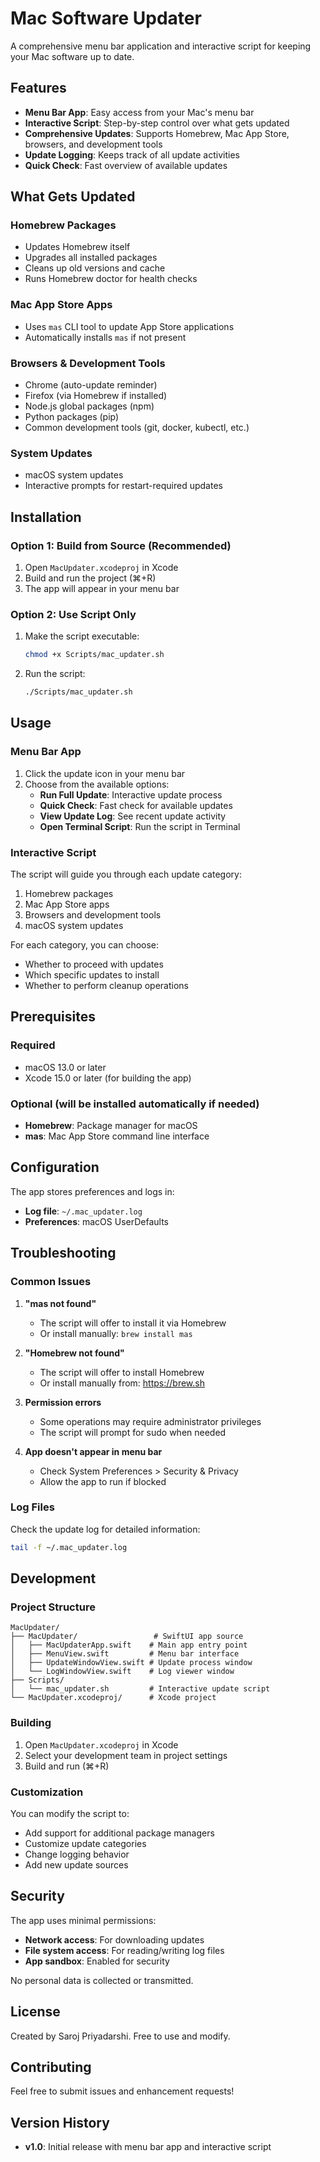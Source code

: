 # Mac Software Updater

A comprehensive menu bar application and interactive script for keeping your Mac software up to date.

## Features

- **Menu Bar App**: Easy access from your Mac's menu bar
- **Interactive Script**: Step-by-step control over what gets updated
- **Comprehensive Updates**: Supports Homebrew, Mac App Store, browsers, and development tools
- **Update Logging**: Keeps track of all update activities
- **Quick Check**: Fast overview of available updates

## What Gets Updated

### Homebrew Packages
- Updates Homebrew itself
- Upgrades all installed packages
- Cleans up old versions and cache
- Runs Homebrew doctor for health checks

### Mac App Store Apps
- Uses `mas` CLI tool to update App Store applications
- Automatically installs `mas` if not present

### Browsers & Development Tools
- Chrome (auto-update reminder)
- Firefox (via Homebrew if installed)
- Node.js global packages (npm)
- Python packages (pip)
- Common development tools (git, docker, kubectl, etc.)

### System Updates
- macOS system updates
- Interactive prompts for restart-required updates

## Installation

### Option 1: Build from Source (Recommended)
1. Open `MacUpdater.xcodeproj` in Xcode
2. Build and run the project (⌘+R)
3. The app will appear in your menu bar

### Option 2: Use Script Only
1. Make the script executable:
   ```bash
   chmod +x Scripts/mac_updater.sh
   ```
2. Run the script:
   ```bash
   ./Scripts/mac_updater.sh
   ```

## Usage

### Menu Bar App
1. Click the update icon in your menu bar
2. Choose from the available options:
   - **Run Full Update**: Interactive update process
   - **Quick Check**: Fast check for available updates
   - **View Update Log**: See recent update activity
   - **Open Terminal Script**: Run the script in Terminal

### Interactive Script
The script will guide you through each update category:
1. Homebrew packages
2. Mac App Store apps
3. Browsers and development tools
4. macOS system updates

For each category, you can choose:
- Whether to proceed with updates
- Which specific updates to install
- Whether to perform cleanup operations

## Prerequisites

### Required
- macOS 13.0 or later
- Xcode 15.0 or later (for building the app)

### Optional (will be installed automatically if needed)
- **Homebrew**: Package manager for macOS
- **mas**: Mac App Store command line interface

## Configuration

The app stores preferences and logs in:
- **Log file**: `~/.mac_updater.log`
- **Preferences**: macOS UserDefaults

## Troubleshooting

### Common Issues

1. **"mas not found"**
   - The script will offer to install it via Homebrew
   - Or install manually: `brew install mas`

2. **"Homebrew not found"**
   - The script will offer to install Homebrew
   - Or install manually from: https://brew.sh

3. **Permission errors**
   - Some operations may require administrator privileges
   - The script will prompt for sudo when needed

4. **App doesn't appear in menu bar**
   - Check System Preferences > Security & Privacy
   - Allow the app to run if blocked

### Log Files

Check the update log for detailed information:
```bash
tail -f ~/.mac_updater.log
```

## Development

### Project Structure
```
MacUpdater/
├── MacUpdater/                 # SwiftUI app source
│   ├── MacUpdaterApp.swift    # Main app entry point
│   ├── MenuView.swift         # Menu bar interface
│   ├── UpdateWindowView.swift # Update process window
│   └── LogWindowView.swift    # Log viewer window
├── Scripts/
│   └── mac_updater.sh         # Interactive update script
└── MacUpdater.xcodeproj/      # Xcode project
```

### Building
1. Open `MacUpdater.xcodeproj` in Xcode
2. Select your development team in project settings
3. Build and run (⌘+R)

### Customization
You can modify the script to:
- Add support for additional package managers
- Customize update categories
- Change logging behavior
- Add new update sources

## Security

The app uses minimal permissions:
- **Network access**: For downloading updates
- **File system access**: For reading/writing log files
- **App sandbox**: Enabled for security

No personal data is collected or transmitted.

## License

Created by Saroj Priyadarshi. Free to use and modify.

## Contributing

Feel free to submit issues and enhancement requests!

## Version History

- **v1.0**: Initial release with menu bar app and interactive script
